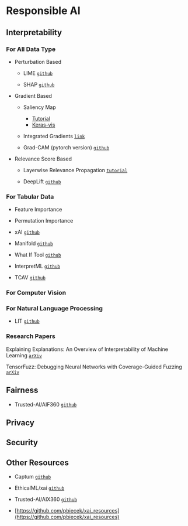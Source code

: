 # Responsible AI

## Interpretability

### For All Data Type

* Perturbation Based
   * LIME [`github`](https://github.com/marcotcr/lime)
  
   * SHAP [`github`](https://github.com/slundberg/shap)

* Gradient Based

   * Saliency Map
      * [Tutorial](https://www.kaggle.com/ernie55ernie/mnist-with-keras-visualization-and-saliency-map)
      * [Keras-vis](https://raghakot.github.io/keras-vis/)

   * Integrated Gradients [`link`](https://www.tensorflow.org/tutorials/interpretability/integrated_gradients)
  
   * Grad-CAM (pytorch version) [`github`](https://github.com/jacobgil/pytorch-grad-cam)
  
* Relevance Score Based
    
   * Layerwise Relevance Propagation [`tutorial`](https://towardsdatascience.com/indepth-layer-wise-relevance-propagation-340f95deb1ea)

   * DeepLift [`github`](https://github.com/kundajelab/deeplift)

### For Tabular Data

* Feature Importance

* Permutation Importance

* xAI [`github`](https://github.com/EthicalML/xai)

* Manifold [`github`](https://github.com/uber/manifold#manifold)

* What If Tool [`github`](https://pair-code.github.io/what-if-tool/)

* InterpretML [`github`](https://github.com/interpretml/interpret)

* TCAV [`github`](https://github.com/tensorflow/tcav)


### For Computer Vision



### For Natural Language Processing

* LIT [`github`](https://github.com/PAIR-code/lit)


### Research Papers

Explaining Explanations: An Overview of Interpretability of Machine Learning [`arXiv`](https://arxiv.org/abs/1806.00069)

TensorFuzz: Debugging Neural Networks with Coverage-Guided Fuzzing [`arXiv`](https://arxiv.org/abs/1807.10875)

## Fairness

* Trusted-AI/AIF360 [`github`](https://github.com/Trusted-AI/AIF360)

## Privacy

## Security

## Other Resources

* Captum [`github`](https://captum.ai/)

* EthicalML/xai [`github`](https://github.com/EthicalML/xai)

* Trusted-AI/AIX360 [`github`](https://github.com/Trusted-AI/AIX360)

* [https://github.com/pbiecek/xai_resources](https://github.com/pbiecek/xai_resources)
